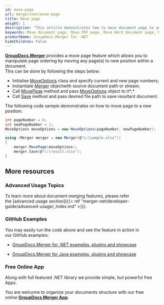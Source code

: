 ```yaml
---
id: move-page
url: merger/net/move-page
title: Move page
weight: 1
description: "This article demonstrates how to move document page to another position within PDF, Word, Excel, PowerPoint document using GroupDocs.Merger API."
keywords: Move document page, Move PDF page, Move Word document page, Move page to another position
productName: GroupDocs.Merger for .NET
hideChildren: False
---
```

**[GroupDocs.Merger](https://products.groupdocs.com/merger/net)** provides a move page feature which allows you to manipulate page ordering by moving any page(s) to new position within a document.   
This can be done by following the steps below:

*   Initialise [MoveOptions](https://apireference.groupdocs.com/net/merger/groupdocs.merger.domain.options/moveoptions) class and specify current and new page numbers;
*   Instantiate [Merger](https://apireference.groupdocs.com/net/merger/groupdocs.merger/merger) objectwith source document path or stream;
*   Call [MovePage](https://apireference.groupdocs.com/net/merger/groupdocs.merger/merger/methods/movepage) method and pass [MoveOptions](https://apireference.groupdocs.com/net/merger/groupdocs.merger.domain.options/moveoptions) object to it*;*
*   Call [Save](https://apireference.groupdocs.com/net/merger/groupdocs.merger.merger/save/methods/1) method and pass desired file path to save resultant document.

The following code sample demonstrates on how to move page to a new position:

```csharp
int pageNumber = 6;
int newPageNumber = 1;
MoveOptions moveOptions = new MoveOptions(pageNumber, newPageNumber);

using (Merger merger = new Merger(@"c:\sample.xlsx"))
{
    merger.MovePage(moveOptions);
    merger.Save(@"c:\result.xlsx");
}
```

## More resources

### Advanced Usage Topics 

To learn more about document merging features, please refer the [advanced usage section]({{< ref "merger-net/developer-guide/advanced-usage/_index.md" >}}).

### GitHub Examples 

You may easily run the code above and see the feature in action in our GitHub examples:

*   [GroupDocs.Merger for .NET examples, plugins and showcase](https://github.com/groupdocs-merger/GroupDocs.Merger-for-.NET)
    
*   [GroupDocs.Merger for Java examples, plugins and showcase](https://github.com/groupdocs-merger/GroupDocs.Merger-for-Java)
    

### Free Online App 

Along with full featured .NET library we provide simple, but powerful free Apps.

You are welcome to organize your documents structure with our free online **[GroupDocs Merger App](https://products.groupdocs.app/merger)**.
